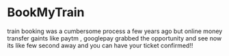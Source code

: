 # BookMyTrain
train booking was a cumbersome process a few years ago but online money transfer  gaints like paytm , googlepay grabbed the opportunity and see now its like few second away and you can have your ticket confirmed!!
